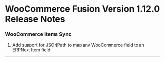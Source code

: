 # WooCommerce Fusion Version 1.12.0 Release Notes

### WooCommerce Items Sync
1. Add support for JSONPath to map any WooCommerce field to an ERPNext Item field

---
